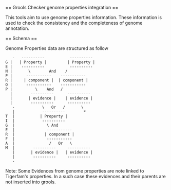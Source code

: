== Grools Checker genome properties integration ==

This tools aim to use genome properties information.
These information is used to check the consistency and the completeness of genome annotation.

== Schema ==

Genome Properties data are structured as follow

```
   -   ----------           ---------- 
G |   | Property |         | Property |
E |    ----------           ----------
N |       \        And    /
P |      -----------    -----------
R |     | component |  | component |
O |      -----------    -----------
P |          \    And   /
  |        ----------      ----------
  |       | evidence |    | evidence |
  |        ----------      ----------
   -            \   Or   /       \
   |            ----------        *
T  |           | Property |
I  |            ----------
G  |              \ And
E  |              -----------
R  |             | component |
F  |              -----------
A  |               /   Or   \  
M  |        ----------     ----------
   |       | evidence |   | evidence |
   |        ----------     ----------
   - 
```

Note:
Some Evidences from genome properties are note linked to Tigerfam's properties.
In a such case these evidences and their parents are not inserted into grools.